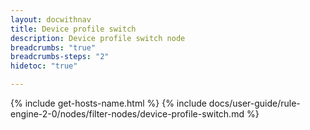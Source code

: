 ```yaml
---
layout: docwithnav
title: Device profile switch
description: Device profile switch node
breadcrumbs: "true"
breadcrumbs-steps: "2"
hidetoc: "true"

---
```


{% include get-hosts-name.html %}
{% include docs/user-guide/rule-engine-2-0/nodes/filter-nodes/device-profile-switch.md %}
